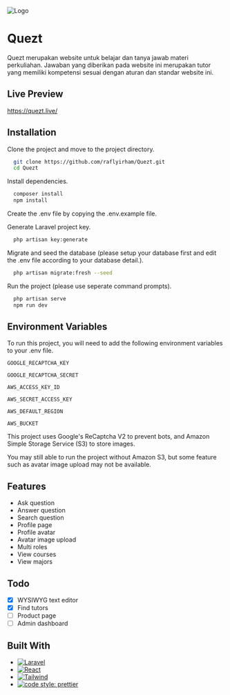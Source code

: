 ![Logo](https://i.ibb.co/M9x1K3r/quezt-logo-header.png)

# Quezt

Quezt merupakan website untuk belajar dan tanya jawab materi perkuliahan. Jawaban yang diberikan pada website ini merupakan tutor yang memiliki kompetensi sesuai dengan aturan dan standar website ini.

## Live Preview

https://quezt.live/

## Installation

Clone the project and move to the project directory.

```bash
  git clone https://github.com/raflyirham/Quezt.git
  cd Quezt
```

Install dependencies.

```bash
  composer install
  npm install
```

Create the .env file by copying the .env.example file.

Generate Laravel project key.

```bash
  php artisan key:generate
```

Migrate and seed the database (please setup your database first and edit the .env file according to your database detail.).

```bash
  php artisan migrate:fresh --seed
```

Run the project (please use seperate command prompts).

```bash
  php artisan serve
  npm run dev
```

## Environment Variables

To run this project, you will need to add the following environment variables to your .env file.

`GOOGLE_RECAPTCHA_KEY`

`GOOGLE_RECAPTCHA_SECRET`

`AWS_ACCESS_KEY_ID`

`AWS_SECRET_ACCESS_KEY`

`AWS_DEFAULT_REGION`

`AWS_BUCKET`

This project uses Google's ReCaptcha V2 to prevent bots, and Amazon Simple Storage Service (S3) to store images.

You may still able to run the project without Amazon S3, but some feature such as avatar image upload may not be available.

## Features

- Ask question
- Answer question
- Search question
- Profile page
- Profile avatar
- Avatar image upload
- Multi roles
- View courses
- View majors

## Todo

- [x] WYSIWYG text editor
- [x] Find tutors
- [ ] Product page
- [ ] Admin dashboard

## Built With

- [![Laravel][Laravel]][Laravel-url]
- [![React][React.js]][React-url]
- [![Tailwind][TailwindCSS]][TailwindURL]
- [![code style: prettier](https://img.shields.io/badge/code_style-prettier-ff69b4.svg?style=flat-square)](https://github.com/prettier/prettier)

[Laravel]: https://img.shields.io/badge/laravel-%23FF2D20.svg?style=for-the-badge&logo=laravel&logoColor=white
[Laravel-url]: https://laravel.com/
[React.js]: https://img.shields.io/badge/React-20232A?style=for-the-badge&logo=react&logoColor=61DAFB
[React-url]: https://reactjs.org/
[TailwindCSS]: https://img.shields.io/badge/tailwindcss-%2338B2AC.svg?style=for-the-badge&logo=tailwind-css&logoColor=white
[TailwindURL]: https://tailwindcss.com/
